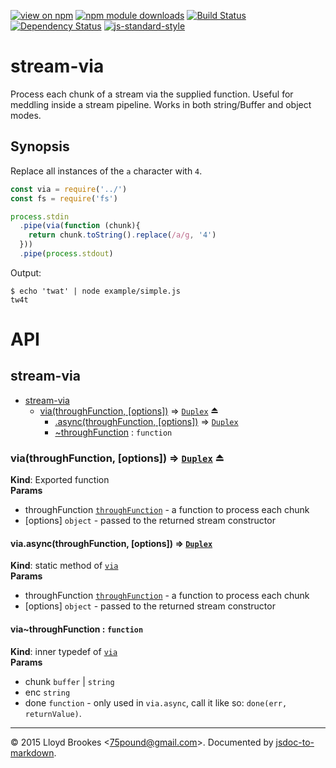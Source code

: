 [![view on npm](http://img.shields.io/npm/v/stream-via.svg)](https://www.npmjs.org/package/stream-via)
[![npm module downloads](http://img.shields.io/npm/dt/stream-via.svg)](https://www.npmjs.org/package/stream-via)
[![Build Status](https://travis-ci.org/75lb/stream-via.svg?branch=master)](https://travis-ci.org/75lb/stream-via)
[![Dependency Status](https://david-dm.org/75lb/stream-via.svg)](https://david-dm.org/75lb/stream-via)
[![js-standard-style](https://img.shields.io/badge/code%20style-standard-brightgreen.svg)](https://github.com/feross/standard)

# stream-via
Process each chunk of a stream via the supplied function. Useful for meddling inside a stream pipeline. Works in both string/Buffer and object modes.

## Synopsis

Replace all instances of the `a` character with `4`.

```js
const via = require('../')
const fs = require('fs')

process.stdin
  .pipe(via(function (chunk){
    return chunk.toString().replace(/a/g, '4')
  }))
  .pipe(process.stdout)
```

Output:
```
$ echo 'twat' | node example/simple.js
tw4t
```

# API

<a name="module_stream-via"></a>
## stream-via

* [stream-via](#module_stream-via)
    * [via(throughFunction, [options])](#exp_module_stream-via--via) ⇒ <code>[Duplex](https://nodejs.org/api/stream.html#stream_class_stream_duplex)</code> ⏏
        * [.async(throughFunction, [options])](#module_stream-via--via.async) ⇒ <code>[Duplex](https://nodejs.org/api/stream.html#stream_class_stream_duplex)</code>
        * [~throughFunction](#module_stream-via--via..throughFunction) : <code>function</code>

<a name="exp_module_stream-via--via"></a>
### via(throughFunction, [options]) ⇒ <code>[Duplex](https://nodejs.org/api/stream.html#stream_class_stream_duplex)</code> ⏏
**Kind**: Exported function  
**Params**

- throughFunction <code>[throughFunction](#module_stream-via--via..throughFunction)</code> - a function to process each chunk
- [options] <code>object</code> - passed to the returned stream constructor

<a name="module_stream-via--via.async"></a>
#### via.async(throughFunction, [options]) ⇒ <code>[Duplex](https://nodejs.org/api/stream.html#stream_class_stream_duplex)</code>
**Kind**: static method of <code>[via](#exp_module_stream-via--via)</code>  
**Params**

- throughFunction <code>[throughFunction](#module_stream-via--via..throughFunction)</code> - a function to process each chunk
- [options] <code>object</code> - passed to the returned stream constructor

<a name="module_stream-via--via..throughFunction"></a>
#### via~throughFunction : <code>function</code>
**Kind**: inner typedef of <code>[via](#exp_module_stream-via--via)</code>  
**Params**

- chunk <code>buffer</code> | <code>string</code>
- enc <code>string</code>
- done <code>function</code> - only used in `via.async`, call it like so: `done(err, returnValue)`.



* * *

&copy; 2015 Lloyd Brookes \<75pound@gmail.com\>. Documented by [jsdoc-to-markdown](https://github.com/jsdoc2md/jsdoc-to-markdown).
